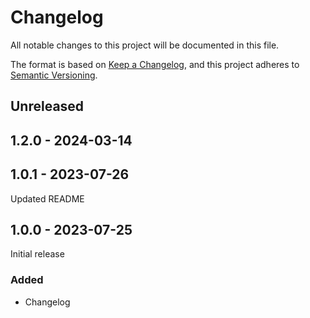 # Changelog

All notable changes to this project will be documented in this file.

The format is based on [Keep a Changelog](https://keepachangelog.com/en/1.0.0/),
and this project adheres to [Semantic Versioning](https://semver.org/spec/v2.0.0.html).

## Unreleased

## 1.2.0 - 2024-03-14

## 1.0.1 - 2023-07-26
Updated README

## 1.0.0 - 2023-07-25
Initial release

### Added
- Changelog

